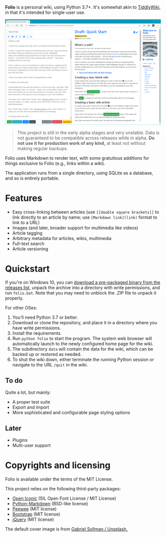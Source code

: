 **Folio** is a personal wiki, using Python 3.7+. It's somewhat akin to [TiddlyWiki](https://tiddlywiki.com/), in that it's intended for single-user use.

![](screenshot.png)

> This project is still in the early alpha stages and very unstable. Data is not guaranteed to be compatible across releases while in alpha. **Do not use it for production work of any kind,** at least not without making regular backups.

Folio uses Markdown to render text, with some gratuitous additions for things exclusive to Folio (e.g., links within a wiki).

The application runs from a single directory, using SQLite as a database, and so is entirely portable.

# Features

* Easy cross-linking between articles (use `[[double square brackets]]` to link directly to an article by name; use `[Markdown link](link)` format to link to a URL)
* Images (and later, broader support for multimedia like videos)
* Article tagging
* Arbitrary metadata for articles, wikis, multimedia
* Full-text search
* Article versioning

# Quickstart

If you're on Windows 10, you can [download a pre-packaged binary from the releases list](https://github.com/syegulalp/folio/releases), unpack the archive into a directory with write permissions, and run `folio.bat`. Note that you may need to unblock the .ZIP file to unpack it properly.

For other OSes:

1. You'll need Python 3.7 or better.
2. Download or clone the repository, and place it in a directory where you have write permissions.
3. Install the requirements.
4. Run `python folio` to start the program. The system web browser will automatically launch to the newly configured home page for the wiki.
5. The subdirectory `data` will contain the data for the wiki, which can be backed up or restored as needed.
6. To shut the wiki down, either terminate the running Python session or navigate to the URL `/quit` in the wiki.

## To do

Quite a lot, but mainly:

* A proper test suite
* Export and import
* More sophisticated and configurable page styling options

## Later

* Plugins
* Multi-user support

# Copyrights and licensing

Folio is available under the terms of the MIT License.

This project relies on the following third-party packages:

* [Open Iconic](https://github.com/iconic/open-iconic) (SIL Open Font License / MIT License)
* [Python-Markdown](https://github.com/Python-Markdown/markdown/) (BSD-like license)
* [Peewee](https://github.com/coleifer/peewee/) (MIT license)
* [Bootstrap](https://getbootstrap.com/docs/4.0/about/license/) (MIT license)
* [jQuery](https://jquery.org/license/) (MIT license)

The default cover image is from [Gabriel Sollman / Unsplash.](https://unsplash.com/photos/Y7d265_7i08)